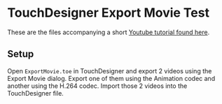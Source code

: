 # TouchDesigner Export Movie Test

These are the files accompanying a short [Youtube tutorial found here](https://www.youtube.com/watch?v=rdHCwjrAH1o).

## Setup

Open `ExportMovie.toe` in TouchDesigner and export 2 videos using the Export Movie dialog. Export one of them using the Animation codec and another using the H.264 codec. Import those 2 videos into the TouchDesigner file.
